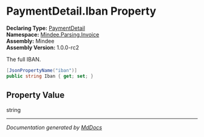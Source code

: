 ﻿<!--  
  <auto-generated>   
    The contents of this file were generated by a tool.  
    Changes to this file may be list if the file is regenerated  
  </auto-generated>   
-->

# PaymentDetail.Iban Property

**Declaring Type:** [PaymentDetail](../index.md)  
**Namespace:** [Mindee.Parsing.Invoice](../../index.md)  
**Assembly:** Mindee  
**Assembly Version:** 1.0.0\-rc2

The full IBAN.

```csharp
[JsonPropertyName("iban")]
public string Iban { get; set; }
```

## Property Value

string

___

*Documentation generated by [MdDocs](https://github.com/ap0llo/mddocs)*
